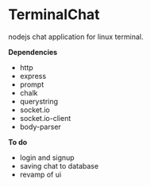 # TerminalChat
nodejs chat application for linux terminal.

<strong> Dependencies</strong><br>
<ul>
<li>http
<li>express
<li>prompt
<li>chalk
<li>querystring
<li>socket.io
<li>socket.io-client
<li>body-parser
</ul>

<strong>To do</strong>
<ul>
<li>login and signup
<li>saving chat to database
<li>revamp of ui
</ul>
